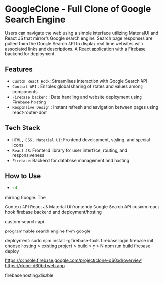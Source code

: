 # GoogleClone - Full Clone of Google Search Engine

Users can navigate the web using a simple interface utilizing MaterialUI and React JS that mirror's Google search engine. Search page responses are pulled from the Google Search API to display real time websites with associated links and descriptions. A React application with a Firebase backend for deployment.

## Features

- `Custom React Hook`: Streamlines interaction with Google Search API
- `Context API` : Enables global sharing of states and values among components
- `Firebase backend` : Data handling and website deployment using Firebase hosting
- `Responsive Design` : Instant refresh and navigation between pages using react-router-dom


## Tech Stack

- `HTML, CSS, Material UI`: Frontend development, styling, and special icons
- `React JS`: Frontend library for user interface, routing, and responsiveness
- `Firebase`: Backend for database management and hosting


## How to Use

- ```bash
  cd
  
  ```









mirring Google. The 



Context API
React JS
Material UI frontendy
Google Search API
custom react hook
firebase backend and deployment/hosting

custom-search-api

programmable search engine from google


deployment:
sudo npm install -g firebase-tools
firebase login
firebase init
choose hosting > existing project > build > y > N
npm run build
firebase deploy

https://console.firebase.google.com/project/clone-d60bd/overview
https://clone-d60bd.web.app

firebase hosting:disable
